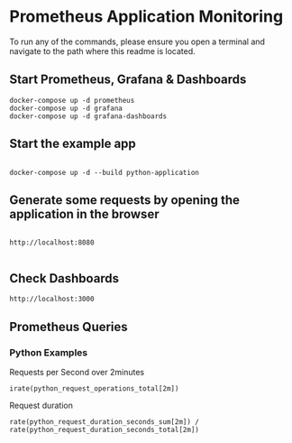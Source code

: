 # Prometheus Application Monitoring


To run any of the commands, please ensure you open a terminal and navigate to the path where this readme is located.

## Start Prometheus, Grafana & Dashboards

```
docker-compose up -d prometheus
docker-compose up -d grafana
docker-compose up -d grafana-dashboards
```


## Start the example app 

```

docker-compose up -d --build python-application

```

## Generate some requests by opening the application in the browser

```

http://localhost:8080 


```

## Check Dashboards
```
http://localhost:3000

```
## Prometheus Queries
### Python Examples

Requests per Second over 2minutes
```
irate(python_request_operations_total[2m])
```
Request duration
```
rate(python_request_duration_seconds_sum[2m]) / rate(python_request_duration_seconds_total[2m])
```


